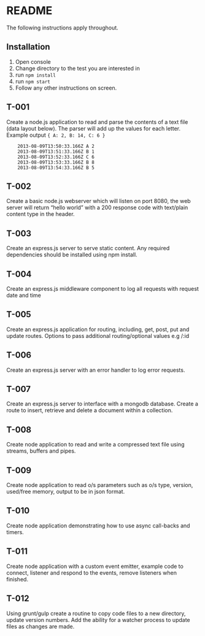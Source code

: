 README
======

The following instructions apply throughout.


Installation
------------

1. Open console
2. Change directory to the test you are interested in
3. run `npm install`
4. run `npm start`
5. Follow any other instructions on screen.

T-001
-----

Create a node.js application to read and parse the contents of a text file (data layout below). 
The parser will add up the values for each letter. 
Example output `{ A: 2, B: 14, C: 6 }`

        2013-08-09T13:50:33.166Z A 2
        2013-08-09T13:51:33.166Z B 1
        2013-08-09T13:52:33.166Z C 6
        2013-08-09T13:53:33.166Z B 8
        2013-08-09T13:54:33.166Z B 5


T-002
-----

Create a basic node.js webserver which will listen on port 8080, the web server will return “hello world” with a 200 response code with text/plain content type in the header.

T-003
-----

Create an express.js server to serve static content. Any required dependencies should be installed
using npm install.

T-004
-----

Create an express.js middleware component to log all requests with request date and time

T-005
-----

Create an express.js application for routing, including, get, post, put and update routes. Options to
pass additional routing/optional values e.g /:id

T-006
-----

Create an express.js server with an error handler to log error requests.

T-007
-----

Create an express.js server to interface with a mongodb database. Create a route to insert, retrieve
and delete a document within a collection.

T-008
-----

Create node application to read and write a compressed text file using streams, buffers and pipes.

T-009
-----

Create node application to read o/s parameters such as o/s type, version, used/free memory, output
to be in json format.

T-010
-----

Create node application demonstrating how to use async call-backs and timers.

T-011
-----

Create node application with a custom event emitter, example code to connect, listener and
respond to the events, remove listeners when finished.

T-012
-----

Using grunt/gulp create a routine to copy code files to a new directory, update version numbers.
Add the ability for a watcher process to update files as changes are made.
